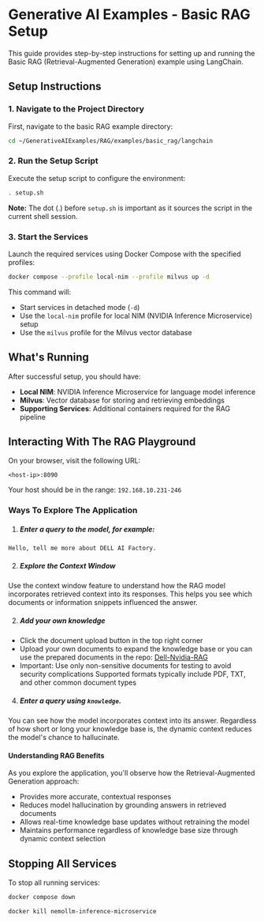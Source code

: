 # Generative AI Examples - Basic RAG Setup

This guide provides step-by-step instructions for setting up and running the Basic RAG (Retrieval-Augmented Generation) example using LangChain.

## Setup Instructions

### 1. Navigate to the Project Directory

First, navigate to the basic RAG example directory:

```bash
cd ~/GenerativeAIExamples/RAG/examples/basic_rag/langchain
```

### 2. Run the Setup Script

Execute the setup script to configure the environment:

```bash
. setup.sh
```

**Note:** The dot (.) before `setup.sh` is important as it sources the script in the current shell session.

### 3. Start the Services

Launch the required services using Docker Compose with the specified profiles:

```bash
docker compose --profile local-nim --profile milvus up -d
```

This command will:
- Start services in detached mode (`-d`)
- Use the `local-nim` profile for local NIM (NVIDIA Inference Microservice) setup
- Use the `milvus` profile for the Milvus vector database

## What's Running

After successful setup, you should have:
- **Local NIM**: NVIDIA Inference Microservice for language model inference
- **Milvus**: Vector database for storing and retrieving embeddings
- **Supporting Services**: Additional containers required for the RAG pipeline


## Interacting With The RAG Playground
On your browser, visit the following URL:
```
<host-ip>:8090
```
Your host should be in the range: ```192.168.10.231-246```

### Ways To Explore The Application
1. ##### Enter a query to the model, for example:
```
Hello, tell me more about DELL AI Factory.
```
2. ##### Explore the Context Window
Use the context window feature to understand how the RAG model incorporates retrieved context into its responses. This helps you see which documents or information snippets influenced the answer.

2. ##### Add your own knowledge
- Click the document upload button in the top right corner
- Upload your own documents to expand the knowledge base or you can use the prepared documents in the repo: [Dell-Nvidia-RAG](https://github.com/RyanSimYH/AIH-NIM-RAG/blob/main/H19975-DRD-Nvidia-RAG.pdf)
- Important: Use only non-sensitive documents for testing to avoid security complications
Supported formats typically include PDF, TXT, and other common document types

4. ##### Enter a query using ```knowledge```.
 You can see how the model incorporates context into its answer. Regardless of how short or long your knowledge base is, the dynamic context reduces the model's chance to hallucinate.

#### Understanding RAG Benefits
As you explore the application, you'll observe how the Retrieval-Augmented Generation approach:

- Provides more accurate, contextual responses
- Reduces model hallucination by grounding answers in retrieved documents
- Allows real-time knowledge base updates without retraining the model
- Maintains performance regardless of knowledge base size through dynamic context selection

## Stopping All Services

To stop all running services:

```bash
docker compose down
```
```bash
docker kill nemollm-inference-microservice
```
